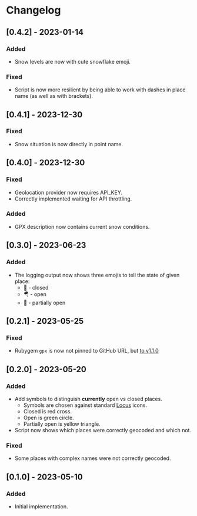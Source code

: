 # Changelog

## [0.4.2] - 2023-01-14

### Added

- Snow levels are now with cute snowflake emoji.

### Fixed

- Script is now more resilient by being able to work with dashes in place name (as well as with brackets).

## [0.4.1] - 2023-12-30

### Fixed

- Snow situation is now directly in point name.

## [0.4.0] - 2023-12-30

### Fixed

- Geolocation provider now requires API_KEY.
- Correctly implemented waiting for API throttling.

### Added

- GPX description now contains current snow conditions.

## [0.3.0] - 2023-06-23

### Added

- The logging output now shows three emojis to tell the state of given place:
   - 🚪 - closed
   - 🪂 - open
   - 🤷 - partially open

## [0.2.1] - 2023-05-25

### Fixed

- Rubygem `gpx` is now not pinned to GitHub URL, but [to v1.1.0](https://github.com/dougfales/gpx/issues/48#event-9285426721)

## [0.2.0] - 2023-05-20

### Added

- Add symbols to distinguish **currently** open vs closed places.
  - Symbols are chosen against standard [Locus](https://www.locusmap.app/) icons.
  - Closed is red cross.
  - Open is green circle.
  - Partially open is yellow triangle.
- Script now shows which places were correctly geocoded and which not.

### Fixed

- Some places with complex names were not correctly geocoded.

## [0.1.0] - 2023-05-10

### Added

- Initial implementation.